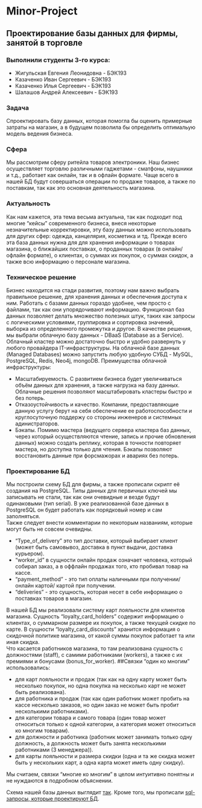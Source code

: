 # Minor-Project
## Проектирование базы данных для фирмы, занятой в торговле
### Выполнили студенты 3-го курса:  
+ Жигульская Евгения Леонидовна - БЭК193
+ Казаченко Иван Сергеевич - БЭК193
+ Казаченко Илья Сергеевич - БЭК193 
+ Шалашов Андрей Алексеевич - БЭК193 
### Задача
Спроектировать базу данных, которая помогла бы оценить примерные затраты на магазин, а в будущем позволила бы определить оптимальую модель ведения бизнеса.
### Сфера
Мы рассмотрим сферу ритейла товаров электроники. Наш бизнес осуществляет торговлю различными гаджетами - сматфоны, наушники и т.д., работает как онлайн, так и в офлайн формате. Чаще всего в нашей БД будут совершаться операции по продаже товаров, а также по поставкам, так как это основная деятельность магазина. 
### Актуальность
Как нам кажется, эта тема весьма актуальна, так как подходит под многие “кейсы” современного бизнеса, внеся некоторые незначительные корректировки, эту базу данных можно использовать для других сфер: одежда, канцелярия, косметика и тд. Прежде всего эта база данных нужна для для хранения информации о товарах магазина, о ближайших поставках, о проданных товарах (в онлайн/офлайн формате), о клиентах, о суммах их покупок, о суммах скидок, а также всю информацию о персонале магазина.
### Техническое решение
Бизнес находится на стади развития, поэтому нам важно выбрать правильное решение, для хранения данных и обеспечения доступа к ним. 
Работать с базами данных гораздо удобнее, чем просто с файлами, так как они упорядочивают информацию. Функционал баз данных позволяет делать множество полезных штук, таких как запросы с логическими условиями, группировка и сортировка значений, выборка из определенного промежутка и другое.
В качестве решения, мы выбрали облачную базу данных - DBaaS (Database as a Service). Облачный кластер можно достаточно быстро и удобно развернуть у любого провайдера IT-инфраструктуры. На облачной базе данных (Managed Databases) можно запустить любую удобную СУБД - MySQL, PostgreSQL, Redis, Neo4j, mongoDB. 
Преимущества облачной инфраструктуры:  
+ Масштабируемость. С развитием бизнеса будет увеличиваться объём данных для хранения, а также нагрузка на базу данных. Облачные решения позволяют масштабировать кластеры быстро и без потерь.  
+ Отказоустойчивость и качество. Компании, предоставляющие данную услугу берут на себя обеспечение ее работоспособности и круглосуточную поддержу со стороны инженеров и системных адинистраторов.  
+ Бэкапы. Помимо мастера (ведущего сервера кластера баз данных, через который осуществляются чтение, запись и прочие обновления данных) можно создать реплику, которая в точности повторяет мастера, но доступна только для чтения. Бэкапы позволяют восстановить данные при форсмажорах и авариях без потерь.
### Проектирование БД
Мы построили схему БД для фирмы, а также прописали скрипт её создания на PostgreSQL. Типы данных для первичных ключей мы записывать не стали, так как они очевидные и везде будут одинаковыми (тип serial). В уже реализованной базе данных в PostgreSQL он будет работать как порядковый номер и сам заполняться.  
Также следует внести комментарии по некоторым названиям, которые могут быть не совсем очевидны. 
+ “Type_of_delivery” это тип доставки, который выбирает клиент (может быть самовывоз, доставка в пункт выдачи, доставка курьером). 
+ “worker_id” в сущности онлайн продаж означает человека, который собирал заказ, а в оффлайн продажах того, кто пробивал товар на кассе. 
+ “payment_method” - это тип оплаты наличными при получении/онлайн картой/ картой при получении. 
+ “deliveries” - это сущность, которая несет в себе информацию о поставках товаров в магазин.  

В нашей БД мы реализовали систему карт лояльности для клиентов магазина. Сущность “loyalty_card_holders” содержит информацию о клиентах, о суммарном размере их покупок, а также текущей скидке по карте. В сущности “loyalty_card_discounts” хранится информация о скидочной политике магазина, от какой суммы покупок работает та или иная скидка.  
Что касается работников магазина, то там реализована сущность с должностями (staff), с самими работниками (workers), а также с их премиями и бонусами (bonus_for_worker). 
##Связки “один ко многим” использовались: 
+ для карт лояльности и продаж (так как на одну карту может быть несколько покупок, но одна покупка на несколько карт не может быть реализована). 
+ для работника и продаж (так как один работник может пробить на кассе  несколько заказов, но один заказ не может быть пробит несколькими работниками). 
+ для категории товара и самого товара (один товар может относиться только к одной категории, а категория может относиться ко многим товарам). 
+ для должности и работника (работник может занимать только одну должность, а должность может быть занята несколькими работниками (3 менеджера)). 
+ для карты лояльности и размера скидки (одна и та же скидка может быть у нескольких карт, а одна карта может иметь одну скидку). 

Мы считаем, связки “многие ко многим” в целом  интуитивно понятны и не нуждаются в подробном объяснении. 

Схема нашей базы данных выглядит [так](https://github.com/zhiguslakaievg/Minor-Project/blob/main/6GBenW2F8JY.jpeg). 
Кроме того, мы прописали [sql-запросы, которые проектируют БД](https://github.com/zhiguslakaievg/Minor-Project/blob/main/retail.sql). 

